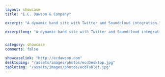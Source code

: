 ```yaml
---
layout: showcase
title: "E.C. Dawson & Company"

excerpt: "A dynamic band site with Twitter and Soundcloud integration."

excerptlong: "A dynamic band site with Twitter and Soundcloud integration."


category: showcase
comments: false

showcaselink: "http://ecdawson.com"
desktopimg: "/assets/images/photos/ecdDesktop.jpg"
tabletimg: "/assets/images/photos/ecdTablet.jpg"
---
```

